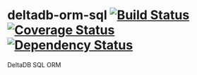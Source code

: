 # deltadb-orm-sql [![Build Status](https://travis-ci.org/delta-db/deltadb-orm-sql.svg)](https://travis-ci.org/delta-db/deltadb-orm-sql) [![Coverage Status](https://coveralls.io/repos/delta-db/deltadb-orm-sql/badge.svg?branch=master&service=github)](https://coveralls.io/github/delta-db/deltadb-orm-sql?branch=master) [![Dependency Status](https://david-dm.org/delta-db/deltadb-orm-sql.svg)](https://david-dm.org/delta-db/deltadb-orm-sql)

DeltaDB SQL ORM
